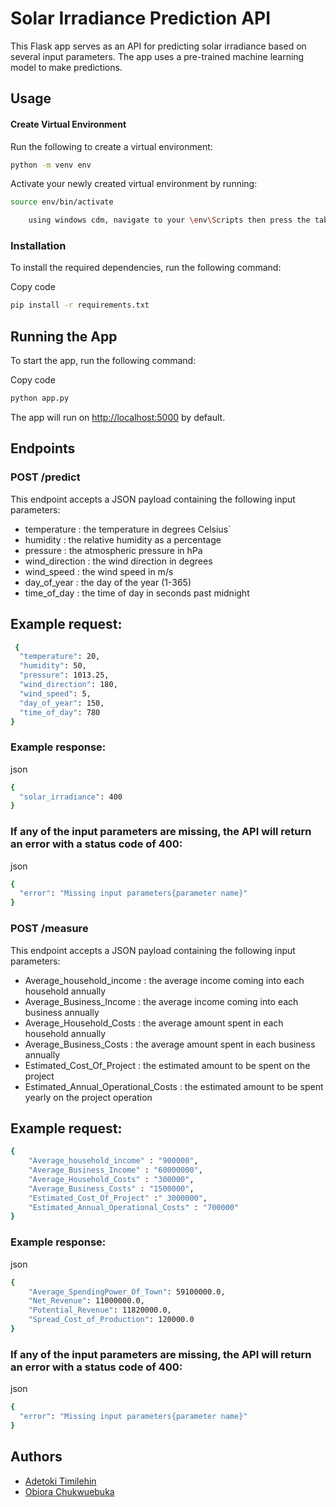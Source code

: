 
# Solar Irradiance Prediction API
This Flask app serves as an API for predicting solar irradiance based on several input parameters. The app uses a pre-trained machine learning model to make predictions.

## Usage
#### Create Virtual Environment

Run the following to create a virtual environment:

```bash
python -m venv env
```

Activate your newly created virtual environment by running:

```bash
source env/bin/activate 
```
```bash
    using windows cdm, navigate to your \env\Scripts then press the tab key to see 'activate' then press enter.
```

### Installation
To install the required dependencies, run the following command:

Copy code
```bash
pip install -r requirements.txt
```
## Running the App
To start the app, run the following command:

Copy code
```bash
python app.py
```
The app will run on [http://localhost:5000](http://localhost:5000) by default.

## Endpoints
### POST /predict
This endpoint accepts a JSON payload containing the following input parameters:

- temperature : the temperature in degrees Celsius`
- humidity : the relative humidity as a percentage
- pressure : the atmospheric pressure in hPa
- wind_direction : the wind direction in degrees
- wind_speed : the wind speed in m/s
- day_of_year : the day of the year (1-365)
- time_of_day : the time of day in seconds past midnight

## Example request:

```bash
 {
  "temperature": 20,
  "humidity": 50,
  "pressure": 1013.25,
  "wind_direction": 180,
  "wind_speed": 5,
  "day_of_year": 150,
  "time_of_day": 780
} 
```
### Example response:

json
```bash
{
  "solar_irradiance": 400
}
```
### If any of the input parameters are missing, the API will return an error with a status code of 400:

json
```bash
{
  "error": "Missing input parameters{parameter name}"
}
```

### POST /measure
This endpoint accepts a JSON payload containing the following input parameters:

- Average_household_income : the average income coming into each household annually
- Average_Business_Income : the average income coming into each business annually
- Average_Household_Costs : the average amount spent in each household annually
- Average_Business_Costs : the average amount spent in each business annually
- Estimated_Cost_Of_Project : the estimated amount to be spent on the project
- Estimated_Annual_Operational_Costs : the estimated amount to be spent yearly on the project operation

## Example request:

```bash
{
    "Average_household_income" : "900000", 
    "Average_Business_Income" : "60000000", 
    "Average_Household_Costs" : "300000", 
    "Average_Business_Costs" : "1500000", 
    "Estimated_Cost_Of_Project" :" 3000000", 
    "Estimated_Annual_Operational_Costs" : "700000"
} 
```
### Example response:

json
```bash
{
    "Average_SpendingPower_Of_Town": 59100000.0,
    "Net_Revenue": 11000000.0,
    "Potential_Revenue": 11820000.0,
    "Spread_Cost_of_Production": 120000.0
}

```
### If any of the input parameters are missing, the API will return an error with a status code of 400:

json
```bash
{
  "error": "Missing input parameters{parameter name}"
}
```


## Authors
- [Adetoki Timilehin](https://github.com/Adetoki-timilehin)
- [Obiora Chukwuebuka](https://github.com/oEbuka)
